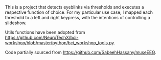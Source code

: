 This is a project that detects eyeblinks via thresholds and executes a respective function of choice. For my particular use case, I mapped each threshold to a left and right keypress, with the intentions of controlling a slideshow.

Utils functions have been adopted from https://github.com/NeuroTechX/bci-workshop/blob/master/python/bci_workshop_tools.py.

Code partially sourced from https://github.com/SabeehHassany/museEEG.
